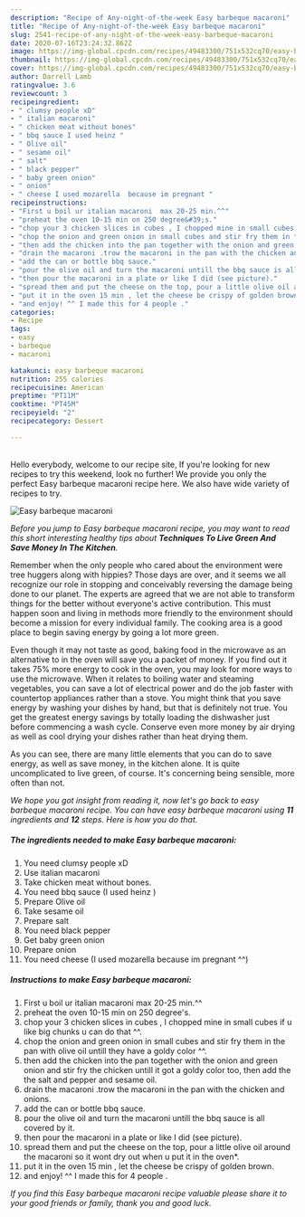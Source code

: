 ```yaml
---
description: "Recipe of Any-night-of-the-week Easy barbeque macaroni"
title: "Recipe of Any-night-of-the-week Easy barbeque macaroni"
slug: 2541-recipe-of-any-night-of-the-week-easy-barbeque-macaroni
date: 2020-07-16T23:24:32.862Z
image: https://img-global.cpcdn.com/recipes/49483300/751x532cq70/easy-barbeque-macaroni-recipe-main-photo.jpg
thumbnail: https://img-global.cpcdn.com/recipes/49483300/751x532cq70/easy-barbeque-macaroni-recipe-main-photo.jpg
cover: https://img-global.cpcdn.com/recipes/49483300/751x532cq70/easy-barbeque-macaroni-recipe-main-photo.jpg
author: Darrell Lamb
ratingvalue: 3.6
reviewcount: 3
recipeingredient:
- " clumsy people xD"
- " italian macaroni"
- " chicken meat without bones"
- " bbq sauce I used heinz "
- " Olive oil"
- " sesame oil"
- " salt"
- " black pepper"
- " baby green onion"
- " onion"
- " cheese I used mozarella  because im pregnant "
recipeinstructions:
- "First u boil ur italian macaroni  max 20-25 min.^^"
- "preheat the oven 10-15 min on 250 degree&#39;s."
- "chop your 3 chicken slices in cubes , I chopped mine in small cubes if u like big chunks u can do that ^^."
- "chop the onion and green onion in small cubes and stir fry them in the pan with olive oil untill they have a goldy color ^^."
- "then add the chicken into the pan together with the onion and green onion and stir fry the chicken untill it got a goldy color too, then add the the salt and pepper and sesame oil."
- "drain the macaroni .trow the macaroni in the pan with the chicken and onions."
- "add the can or bottle bbq sauce."
- "pour the olive oil and turn the macaroni untill the bbq sauce is all covered by it."
- "then pour the macaroni in a plate or like I did (see picture)."
- "spread them and put the cheese on the top, pour a little olive oil around the macaroni so it wont dry out when u put it in the oven*."
- "put it in the oven 15 min , let the cheese be crispy of golden brown."
- "and enjoy! ^^ I made this for 4 people ."
categories:
- Recipe
tags:
- easy
- barbeque
- macaroni

katakunci: easy barbeque macaroni 
nutrition: 255 calories
recipecuisine: American
preptime: "PT11M"
cooktime: "PT45M"
recipeyield: "2"
recipecategory: Dessert

---
```

<br>
Hello everybody, welcome to our recipe site, If you're looking for new recipes to try this weekend, look no further! We provide you only the perfect Easy barbeque macaroni recipe here. We also have wide variety of recipes to try.
<br>


![Easy barbeque macaroni](https://img-global.cpcdn.com/recipes/49483300/751x532cq70/easy-barbeque-macaroni-recipe-main-photo.jpg)

<i>Before you jump to Easy barbeque macaroni recipe, you may want to read this short interesting healthy tips about 
<strong>Techniques To Live Green And Save Money In The Kitchen</strong>.</i>
</br>

Remember when the only people who cared about the environment were tree huggers along with hippies? Those days are over, and it seems we all recognize our role in stopping and conceivably reversing the damage being done to our planet. The experts are agreed that we are not able to transform things for the better without everyone's active contribution. This must happen soon and living in methods more friendly to the environment should become a mission for every individual family. The cooking area is a good place to begin saving energy by going a lot more green.

Even though it may not taste as good, baking food in the microwave as an alternative to in the oven will save you a packet of money. If you find out it takes 75% more energy to cook in the oven, you may look for more ways to use the microwave. When it relates to boiling water and steaming vegetables, you can save a lot of electrical power and do the job faster with countertop appliances rather than a stove. You might think that you save energy by washing your dishes by hand, but that is definitely not true. You get the greatest energy savings by totally loading the dishwasher just before commencing a wash cycle. Conserve even more money by air drying as well as cool drying your dishes rather than heat drying them.

As you can see, there are many little elements that you can do to save energy, as well as save money, in the kitchen alone. It is quite uncomplicated to live green, of course. It's concerning being sensible, more often than not.


<i>We hope you got insight from reading it, now let's go back to easy barbeque macaroni recipe. You can have easy barbeque macaroni using <strong>11</strong> ingredients and <strong>12</strong> steps. Here is how you do that.
</i>

##### The ingredients needed to make Easy barbeque macaroni:

1. You need  clumsy people xD
1. Use  italian macaroni
1. Take  chicken meat without bones.
1. You need  bbq sauce (I used heinz )
1. Prepare  Olive oil
1. Take  sesame oil
1. Prepare  salt
1. You need  black pepper
1. Get  baby green onion
1. Prepare  onion
1. You need  cheese (I used mozarella  because im pregnant ^^)


##### Instructions to make Easy barbeque macaroni:

1. First u boil ur italian macaroni  max 20-25 min.^^
1. preheat the oven 10-15 min on 250 degree&#39;s.
1. chop your 3 chicken slices in cubes , I chopped mine in small cubes if u like big chunks u can do that ^^.
1. chop the onion and green onion in small cubes and stir fry them in the pan with olive oil untill they have a goldy color ^^.
1. then add the chicken into the pan together with the onion and green onion and stir fry the chicken untill it got a goldy color too, then add the the salt and pepper and sesame oil.
1. drain the macaroni .trow the macaroni in the pan with the chicken and onions.
1. add the can or bottle bbq sauce.
1. pour the olive oil and turn the macaroni untill the bbq sauce is all covered by it.
1. then pour the macaroni in a plate or like I did (see picture).
1. spread them and put the cheese on the top, pour a little olive oil around the macaroni so it wont dry out when u put it in the oven*.
1. put it in the oven 15 min , let the cheese be crispy of golden brown.
1. and enjoy! ^^ I made this for 4 people .


<i>If you find this Easy barbeque macaroni recipe valuable please share it to your good friends or family, thank you and good luck.</i>
